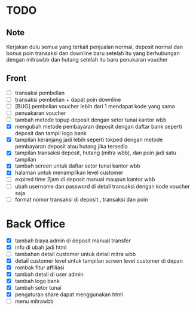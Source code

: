 # TODO

## Note

Kerjakan dulu semua yang terkait penjualan normal, deposit normal dan bonus poin transaksi dan downline
baru setelah itu yang berhubungan dengan mitrawbb dan hutang
setelah itu baru penukaran voucher

## Front

-   [ ] transaksi pembelian
-   [ ] transaksi pembelian + dapat poin downline
-   [ ] [BUG] pembelian voucher lebih dari 1 mendapat kode yang sama
-   [ ] penuakaran voucher
-   [ ] tambah metode topup deposit dengan setor tunai kantor wbb
-   [x] mengubah metode pembayaran deposit dengan daftar bank seperti deposit dan tampil logo bank
-   [x] tampilan keranjang jadi lebih seperti tokped dengan metode pembayaran deposit atau hutang jika tersedia
-   [x] tampilan transaksi deposit, hutang (mitra wbb), dan poin jadi satu tampilan
-   [x] tambah screen untuk daftar setor tunai kantor wbb
-   [x] halaman untuk menampilkan level customer
-   [ ] expired time 2jam di deposit manual maupun kantor wbb
-   [ ] ubah username dan password di detail transaksi dengan kode voucher saja
-   [ ] format nomor transaksi di deposit , transaksi dan poin

# Back Office

-   [x] tambah biaya admin di deposit manual transfer
-   [x] info di ubah jadi html
-   [ ] tambahan detail customer untuk detail mitra wbb
-   [x] detail customer level untuk tampilan screen level customer di depan
-   [x] rombak fitur affiliasi
-   [x] tambah detail di user admin
-   [x] tambah logo bank
-   [x] tambah setor tunai
-   [x] pengaturan share dapat menggunakan html
-   [ ] menu mitrawbb
